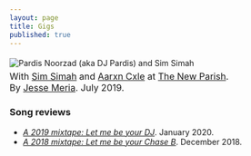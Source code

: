 ```yaml
---
layout: page
title: Gigs
published: true
---
```


<figure style="margin: auto">
<img src="../files/pics/djing.jpg" alt="Pardis Noorzad (aka DJ Pardis) and Sim Simah" title="Pardis Noorzad (aka DJ Pardis) and Sim Simah" style="margin:5px 0px">
<figcaption style="font-size: 16px;">With <a href="https://soundcloud.com/ohsimsimah" target="_blank">Sim Simah</a> and <a href="https://soundcloud.com/ohsimsimah/flavor-feat-aarxn-cxle-adn-rd" target="_blank">Aarxn Cxle</a> at <a href="https://www.thenewparish.com/" target="_blank">The New Parish</a>.<br>By <a href="https://photos.meria.agency/" target="_blank">Jesse Meria</a>. July 2019.</figcaption>
</figure>

### Song reviews

- <em><a href="https://medium.com/@djpardis/a-2019-mixtape-6a910e8b4771" target="_blank">A 2019 mixtape: Let me be your DJ</a></em>. January 2020.
- <em><a href="https://medium.com/@djpardis/a-2018-mixtape-fac340db5e11" target="_blank">A 2018 mixtape: Let me be your Chase B</a></em>. December 2018.
